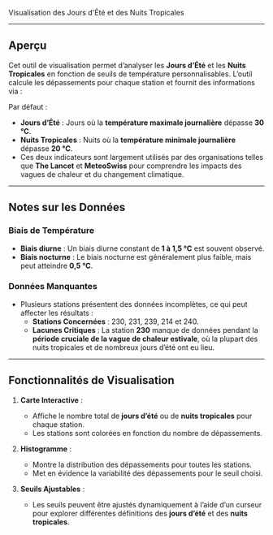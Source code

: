 Visualisation des Jours d'Été et des Nuits Tropicales

---

## Aperçu

Cet outil de visualisation permet d’analyser les **Jours d’Été** et les **Nuits Tropicales** en fonction de seuils de température personnalisables. L’outil calcule les dépassements pour chaque station et fournit des informations via :

Par défaut :
- **Jours d’Été** : Jours où la **température maximale journalière** dépasse **30 °C**.
- **Nuits Tropicales** : Nuits où la **température minimale journalière** dépasse **20 °C**.
- Ces deux indicateurs sont largement utilisés par des organisations telles que **The Lancet** et **MeteoSwiss** pour comprendre les impacts des vagues de chaleur et du changement climatique.

---

## Notes sur les Données

### Biais de Température
- **Biais diurne** : Un biais diurne constant de **1 à 1,5 °C** est souvent observé.
- **Biais nocturne** : Le biais nocturne est généralement plus faible, mais peut atteindre **0,5 °C**.

### Données Manquantes
- Plusieurs stations présentent des données incomplètes, ce qui peut affecter les résultats :
  - **Stations Concernées** : 230, 231, 239, 214 et 240.
  - **Lacunes Critiques** : La station **230** manque de données pendant la **période cruciale de la vague de chaleur estivale**, où la plupart des nuits tropicales et de nombreux jours d’été ont eu lieu.

---

## Fonctionnalités de Visualisation

1. **Carte Interactive** :
   - Affiche le nombre total de **jours d’été** ou de **nuits tropicales** pour chaque station.
   - Les stations sont colorées en fonction du nombre de dépassements.

2. **Histogramme** :
   - Montre la distribution des dépassements pour toutes les stations.
   - Met en évidence la variabilité des dépassements pour le seuil choisi.

3. **Seuils Ajustables** :
   - Les seuils peuvent être ajustés dynamiquement à l’aide d’un curseur pour explorer différentes définitions des **jours d’été** et des **nuits tropicales**.

